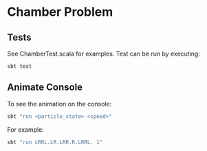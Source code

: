 # Chamber Problem

## Tests
See ChamberTest.scala for examples.  Test can be run by executing:

```sbt test```


## Animate Console
To see the animation on the console:

```sbt
sbt "run <particle_state> <speed>"
```

For example:
```sbt
sbt "run LRRL.LR.LRR.R.LRRL. 1"
```


